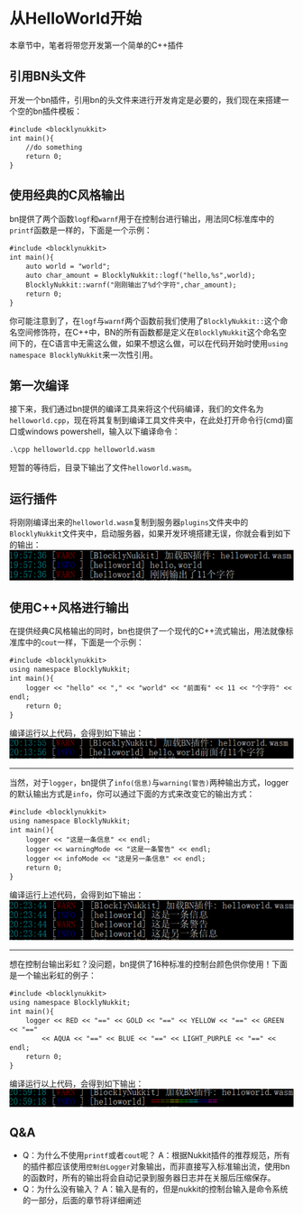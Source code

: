 # 从HelloWorld开始
本章节中，笔者将带您开发第一个简单的C++插件
## 引用BN头文件
开发一个bn插件，引用bn的头文件来进行开发肯定是必要的，我们现在来搭建一个空的bn插件模板：
```
#include <blocklynukkit>
int main(){
    //do something
    return 0;
}
```
## 使用经典的C风格输出
bn提供了两个函数`logf`和`warnf`用于在控制台进行输出，用法同C标准库中的`printf`函数是一样的，下面是一个示例：
```
#include <blocklynukkit>
int main(){
    auto world = "world";
    auto char_amount = BlocklyNukkit::logf("hello,%s",world);
    BlocklyNukkit::warnf("刚刚输出了%d个字符",char_amount);
    return 0;
}
```
你可能注意到了，在`logf`与`warnf`两个函数前我们使用了`BlocklyNukkit::`这个命名空间修饰符，在C++中，BN的所有函数都是定义在`BlocklyNukkit`这个命名空间下的，在C语言中无需这么做，如果不想这么做，可以在代码开始时使用`using namespace BlocklyNukkit`来一次性引用。
## 第一次编译
接下来，我们通过bn提供的编译工具来将这个代码编译，我们的文件名为`helloworld.cpp`，现在将其复制到编译工具文件夹中，在此处打开命令行(cmd)窗口或windows powershell，输入以下编译命令：
```
.\cpp helloworld.cpp helloworld.wasm
```
短暂的等待后，目录下输出了文件`helloworld.wasm`。
## 运行插件
将刚刚编译出来的`helloworld.wasm`复制到服务器`plugins`文件夹中的`BlocklyNukkit`文件夹中，启动服务器，如果开发环境搭建无误，你就会看到如下的输出：
![](../../images/screenshot_1610193994439.png)
## 使用C++风格进行输出
在提供经典C风格输出的同时，bn也提供了一个现代的C++流式输出，用法就像标准库中的`cout`一样，下面是一个示例：
```
#include <blocklynukkit>
using namespace BlocklyNukkit;
int main(){
    logger << "hello" << "," << "world" << "前面有" << 11 << "个字符" << endl;
    return 0;
}
```
编译运行以上代码，会得到如下输出：
![](../../images/screenshot_1610194483410.png)
*********
当然，对于`logger`，bn提供了`info(信息)`与`warning(警告)`两种输出方式，logger的默认输出方式是`info`，你可以通过下面的方式来改变它的输出方式：
```
#include <blocklynukkit>
using namespace BlocklyNukkit;
int main(){
    logger << "这是一条信息" << endl;
    logger << warningMode << "这是一条警告" << endl;
    logger << infoMode << "这是另一条信息" << endl;
    return 0;
}
```
编译运行上述代码，会得到如下输出：
![](../../images/screenshot_1610195195100.png)
**********
想在控制台输出彩虹？没问题，bn提供了16种标准的控制台颜色供你使用！下面是一个输出彩虹的例子：
```
#include <blocklynukkit>
using namespace BlocklyNukkit;
int main(){
    logger << RED << "==" << GOLD << "==" << YELLOW << "==" << GREEN << "==" 
        << AQUA << "==" << BLUE << "==" << LIGHT_PURPLE << "==" << endl;
    return 0;
}
```
编译运行以上代码，会得到如下输出：
![](../../images/screenshot_1610197995300.png)
## Q&A
- Q：为什么不使用`printf`或者`cout`呢？
A：根据Nukkit插件的推荐规范，所有的插件都应该使用`控制台Logger`对象输出，而非直接写入标准输出流，使用bn的函数时，所有的输出将会自动记录到服务器日志并在关服后压缩保存。
- Q：为什么没有输入？
A：输入是有的，但是nukkit的控制台输入是命令系统的一部分，后面的章节将详细阐述
